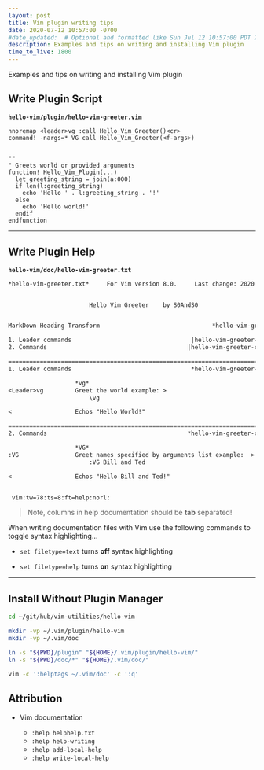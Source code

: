 ```yaml
---
layout: post
title: Vim plugin writing tips
date: 2020-07-12 10:57:00 -0700
#date_updated:  # Optional and formatted like Sun Jul 12 10:57:00 PDT 2020 above
description: Examples and tips on writing and installing Vim plugin
time_to_live: 1800
---
```




Examples and tips on writing and installing Vim plugin


## Write Plugin Script
[heading__write_plugin_script]: #write-plugin-script


**`hello-vim/plugin/hello-vim-greeter.vim`**


```vim
nnoremap <leader>vg :call Hello_Vim_Greeter()<cr>
command! -nargs=* VG call Hello_Vim_Greeter(<f-args>)


""
" Greets world or provided arguments
function! Hello_Vim_Plugin(...)
  let greeting_string = join(a:000)
  if len(l:greeting_string)
    echo 'Hello ' . l:greeting_string . '!'
  else
    echo 'Hello world!'
  endif
endfunction
```


___


## Write Plugin Help
[heading__write_plugin_help]: #write_plugin_help


**`hello-vim/doc/hello-vim-greeter.txt`**


```txt
*hello-vim-greeter.txt*     For Vim version 8.0.     Last change: 2020 Jul 12


                       Hello Vim Greeter    by S0AndS0


MarkDown Heading Transform                                *hello-vim-greeter*

1. Leader commands                                  |hello-vim-greeter-leader|
2. Commands                                        |hello-vim-greeter-command|

==============================================================================
1. Leader commands                                  *hello-vim-greeter-leader*

                   *vg*
<Leader>vg         Greet the world example: >
                       \vg

<                  Echos "Hello World!"

==============================================================================
2. Commands                                        *hello-vim-greeter-command*

                   *VG*
:VG                Greet names specified by arguments list example:  >
                       :VG Bill and Ted

<                  Echos "Hello Bill and Ted!"


 vim:tw=78:ts=8:ft=help:norl:
```


> Note, columns in help documentation should be **tab** separated!


When writing documentation files with Vim use the following commands to toggle syntax highlighting...


- `set filetype=text` turns **off** syntax highlighting

- `set filetype=help` turns **on** syntax highlighting


___


## Install Without Plugin Manager
[heading__install_without_plugin_manager]: #install-without-plugin-manager


```bash
cd ~/git/hub/vim-utilities/hello-vim

mkdir -vp ~/.vim/plugin/hello-vim
mkdir -vp ~/.vim/doc

ln -s "${PWD}/plugin" "${HOME}/.vim/plugin/hello-vim/"
ln -s "${PWD}/doc/*" "${HOME}/.vim/doc/"

vim -c ':helptags ~/.vim/doc' -c ':q'
```


## Attribution
[heading__attribution]: #attribution


- Vim documentation

  - `:help helphelp.txt`
  - `:help help-writing`
  - `:help add-local-help`
  - `:help write-local-help`
